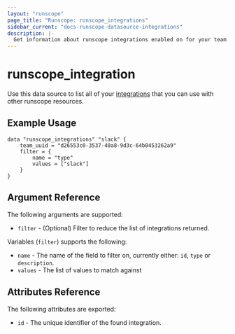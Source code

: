 ```yaml
---
layout: "runscope"
page_title: "Runscope: runscope_integrations"
sidebar_current: "docs-runscope-datasource-integrations"
description: |-
  Get information about runscope integrations enabled on for your team.
---
```


# runscope\_integration

Use this data source to list all of your [integrations](https://www.runscope.com/docs/api/integrations)
that you can use with other runscope resources.

## Example Usage

```hcl
data "runscope_integrations" "slack" {
	team_uuid = "d26553c0-3537-40a8-9d3c-64b0453262a9"
	filter = {
		name = "type"
		values = ["slack"]
	}
}
```

## Argument Reference

The following arguments are supported:

* `filter` - (Optional) Filter to reduce the list of integrations returned.

Variables (`filter`) supports the following:

* `name` - The name of the field to filter on, currently either: `id`, `type` or `description`.
* `values` - The list of values to match against

## Attributes Reference
The following attributes are exported:

* `id` - The unique identifier of the found integration.
